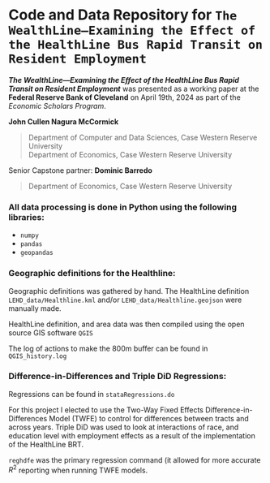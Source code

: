 # Code and Data Repository for `The WealthLine—Examining the Effect of the HealthLine Bus Rapid Transit on Resident Employment`

***The WealthLine—Examining the Effect of the HealthLine Bus Rapid Transit on Resident Employment*** was presented as a working paper at the **Federal Reserve Bank of Cleveland** on April 19th, 2024 as part of the *Economic Scholars Program*. 


**John Cullen Nagura McCormick**
> Department of Computer and Data Sciences, Case Western Reserve University  
> Department of Economics, Case Western Reserve University

Senior Capstone partner:
**Dominic Barredo**
> Department of Economics, Case Western Reserve University

### All data processing is done in Python using the following libraries:
* `numpy`
* `pandas`
* `geopandas`

### Geographic definitions for the Healthline:  
Geographic definitions was gathered by hand. The HealthLine definition `LEHD_data/Healthline.kml` and/or `LEHD_data/Healthline.geojson` were manually made. 

HealthLine definition, and area data was then compiled using the open source GIS software `QGIS`

The log of actions to make the 800m buffer can be found in `QGIS_history.log`

### Difference-in-Differences and Triple DiD Regressions:  
Regressions can be found in `stataRegressions.do`

For this project I elected to use the Two-Way Fixed Effects Difference-in-Differences Model (TWFE) to control for differences between tracts and across years. Triple DiD was used to look at interactions of race, and education level with employment effects as a result of the implementation of the HealthLine BRT. 

`reghdfe` was the primary regression command (it allowed for more accurate $R^2$ reporting when running TWFE models.



